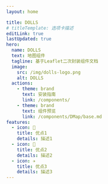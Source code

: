 ```yaml
---
layout: home

title: DOLLS
# titleTemplate: 选项卡描述
editLink: true
lastUpdated: true
hero:
  name: DOLLS
  text: 地图组件
  tagline: 基于Leaflet二次封装组件文档
  image:
    src: /img/dolls-logo.png
    alt: DOLLS
  actions:
    - theme: brand
      text: 安装指南
      link: /components/
    - theme: brand
      text: 组件预览
      link: /components/DMap/base.md
features:
  - icon: 🔨
    title: 优点1
    details: 描述1
  - icon: 🧩
    title: 优点2
    details: 描述2
  - icon: ✈️
    title: 优点3
    details: 描述3
---
```


